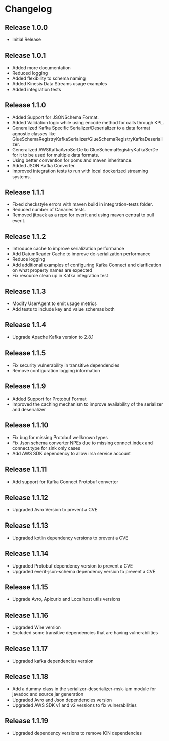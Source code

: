 # Changelog
## Release 1.0.0
* Initial Release

## Release 1.0.1
* Added more documentation
* Reduced logging
* Added flexibility to schema naming
* Added Kinesis Data Streams usage examples
* Added integration tests

## Release 1.1.0
* Added Support for JSONSchema Format.
* Added Validation logic while using encode method for calls through KPL.
* Generalized Kafka Specific Serializer/Deserializer to a data format agnostic classes like 
GlueSchemaRegistryKafkaSerializer/GlueSchemaRegistryKafkaDeserializer.
* Generalized AWSKafkaAvroSerDe to GlueSchemaRegistryKafkaSerDe for it to be used for multiple data formats.
* Using better convention for poms and maven inheritance.
* Added JSON Kafka Converter.
* Improved integration tests to run with local dockerized streaming systems.

## Release 1.1.1
* Fixed checkstyle errors with maven build in integration-tests folder.
* Reduced number of Canaries tests.
* Removed jitpack as a repo for everit and using maven central to pull everit.

## Release 1.1.2
* Introduce cache to improve serialization performance
* Add DatumReader Cache to improve de-serialization performance
* Reduce logging
* Add additional examples of configuring Kafka Connect and clarification on what property names are expected
* Fix resource clean up in Kafka integration test

## Release 1.1.3
* Modify UserAgent to emit usage metrics
* Add tests to include key and value schemas both 

## Release 1.1.4
* Upgrade Apache Kafka version to 2.8.1

## Release 1.1.5
* Fix security vulnerability in transitive dependencies
* Remove configuration logging information

## Release 1.1.9
* Added Support for Protobuf Format
* Improved the caching mechanism to improve availability of the serializer and deserializer

## Release 1.1.10
* Fix bug for missing Protobuf wellknown types
* Fix Json schema converter NPEs due to missing connect.index and connect.type for sink only cases
* Add AWS SDK dependency to allow irsa service account

## Release 1.1.11
* Add support for Kafka Connect Protobuf converter

## Release 1.1.12
* Upgraded Avro Version to prevent a CVE

## Release 1.1.13
* Upgraded kotlin dependency versions to prevent a CVE

## Release 1.1.14
* Upgraded Protobuf dependency version to prevent a CVE
* Upgraded everit-json-schema dependency version to prevent a CVE

## Release 1.1.15
* Upgrade Avro, Apicurio and Localhost utils versions

## Release 1.1.16
* Upgraded Wire version
* Excluded some transitive dependencies that are having vulnerabilities

## Release 1.1.17
* Upgraded kafka dependencies version

## Release 1.1.18
* Add a dummy class in the serializer-deserializer-msk-iam module for javadoc and source jar generation
* Upgraded Avro and Json dependencies version
* Upgraded AWS SDK v1 and v2 versions to fix vulnerabilities

## Release 1.1.19
* Upgraded dependency versions to remove ION dependencies
